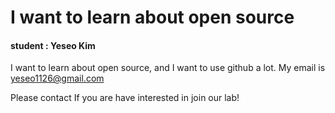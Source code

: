 # I want to learn about open source
#### student : Yeseo Kim

I want to learn about open source, and I want to use github a lot.
My email is yeseo1126@gmail.com

Please contact If you are have interested in join our lab!
